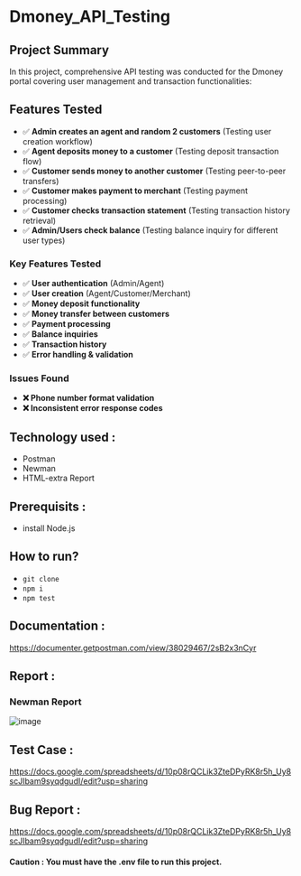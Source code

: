 # Dmoney_API_Testing
## Project Summary
In this project, comprehensive API testing was conducted for the Dmoney portal covering user management and transaction functionalities:

## Features Tested

- ✅ **Admin creates an agent and random 2 customers** (Testing user creation workflow)
- ✅ **Agent deposits money to a customer** (Testing deposit transaction flow)
- ✅ **Customer sends money to another customer** (Testing peer-to-peer transfers)
- ✅ **Customer makes payment to merchant** (Testing payment processing)
- ✅ **Customer checks transaction statement** (Testing transaction history retrieval)
- ✅ **Admin/Users check balance** (Testing balance inquiry for different user types)

### Key Features Tested
- ✅ **User authentication** (Admin/Agent)
- ✅ **User creation** (Agent/Customer/Merchant)
- ✅ **Money deposit functionality**
- ✅ **Money transfer between customers**
- ✅ **Payment processing**
- ✅ **Balance inquiries**
- ✅ **Transaction history**
- ✅ **Error handling & validation**
### Issues Found
- **❌ Phone number format validation**
- **❌ Inconsistent error response codes**
## Technology used :
- Postman
- Newman
- HTML-extra Report
  
## Prerequisits :
- install Node.js
## How to run?
- ``` git clone ```
- ``` npm i ```
- ```npm test ```

## Documentation :
https://documenter.getpostman.com/view/38029467/2sB2x3nCyr
## Report :
### Newman Report
![image](https://github.com/user-attachments/assets/d4e37e59-058f-4c72-b97b-08d965ee1667)

## Test Case :
https://docs.google.com/spreadsheets/d/10p08rQCLik3ZteDPyRK8r5h_Uy8scJIbam9syqdgudI/edit?usp=sharing

## Bug Report :
https://docs.google.com/spreadsheets/d/10p08rQCLik3ZteDPyRK8r5h_Uy8scJIbam9syqdgudI/edit?usp=sharing

#### Caution : You must have the .env file to run this project.
